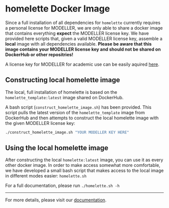 # homelette Docker Image

Since a full installation of all dependencies for `homelette` currently requires a personal license for MODELLER, we are only able to share a docker image that contains everything **expect** the MODELLER license key. We have provided here scripts that, given a valid MODELLER license key, assemble a **local** image with all dependencies available. **Please be aware that this image contains your MODELLER license key and should not be shared on DockerHub or other repositries!**

A license key for MODELLER for academic use can be easily aquired [here](https://salilab.org/modeller/registration.html). 

## Constructing local homelette image

The local, full installation of homelette is based on the `homelette_template:latest` image shared on DockerHub. 

A bash script (`construct_homelette_image.sh`) has been provided. This script pulls the latest version of the `homelette_template` image from DockerHub and then attempts to construct the local homelette image with the given MODELLER license key:

```bash
./construct_homelette_image.sh "YOUR MODELLER KEY HERE"
```


## Using the local homelette image

After constructing the local `homelette:latest` image, you can use it as every other docker image. In order to make access somewhat more comfortable, we have developed a small bash script that makes access to the local image in different modes easier: `homelette.sh`

For a full documentation, please run `./homelette.sh -h`

---

For more details, please visit our [documentation](https://homelette.readthedocs.io/).
